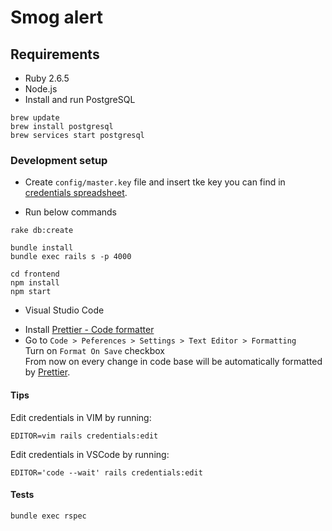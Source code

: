 # Smog alert

## Requirements

- Ruby 2.6.5
- Node.js
- Install and run PostgreSQL

```
brew update
brew install postgresql
brew services start postgresql
```

### Development setup

- Create `config/master.key` file and insert tke key you can find in [credentials spreadsheet](https://docs.google.com/spreadsheets/d/1R73V6AilcW1EOpdyUY6PX7ZH6O1R9vVUI42WHqj2kMI/edit#gid=0).

- Run below commands

```
rake db:create

bundle install
bundle exec rails s -p 4000

cd frontend
npm install
npm start
```

- Visual Studio Code

* Install [Prettier - Code formatter](https://marketplace.visualstudio.com/items?itemName=esbenp.prettier-vscode)
* Go to `Code > Peferences > Settings > Text Editor > Formatting`  
  Turn on `Format On Save` checkbox  
  From now on every change in code base will be automatically formatted by [Prettier](https://prettier.io/).

#### Tips

Edit credentials in VIM by running:

`EDITOR=vim rails credentials:edit`

Edit credentials in VSCode by running:

`EDITOR='code --wait' rails credentials:edit`

#### Tests

`bundle exec rspec`
